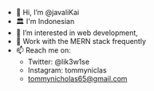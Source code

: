 - 👋 Hi, I’m @javaliKai
- 🏛 I'm Indonesian
- 👀 I’m interested in web development, 
- 🌱 Work with the MERN stack frequently
- 📫 Reach me on:
    - Twitter: @lik3w1se
    - Instagram: tommyniclas
    - tommynicholas65@gmail.com
